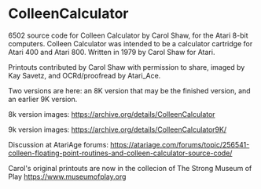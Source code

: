 # ColleenCalculator
6502 source code for Colleen Calculator by Carol Shaw, for the Atari 8-bit computers. Colleen Calculator was intended to be a calculator cartridge for Atari 400 and Atari 800. Written in 1979 by Carol Shaw for Atari.

Printouts contributed by Carol Shaw with permission to share, imaged by Kay Savetz, and OCRd/proofread by Atari_Ace.

Two versions are here: an 8K version that may be the finished version, and an earlier 9K version.

8k version images: https://archive.org/details/ColleenCalculator

9k version images: https://archive.org/details/ColleenCalculator9K/

Discussion at AtariAge forums: https://atariage.com/forums/topic/256541-colleen-floating-point-routines-and-colleen-calculator-source-code/

Carol's original printouts are now in the collecion of The Strong Museum of Play https://www.museumofplay.org
